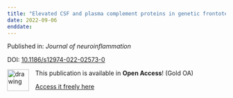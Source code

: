 ```yaml
---
title: "Elevated CSF and plasma complement proteins in genetic frontotemporal dementia: results from the GENFI study."
date: 2022-09-06
enddate:
---
```


Published in: *Journal of neuroinflammation*

DOI: [10.1186/s12974-022-02573-0](https://doi.org/10.1186/s12974-022-02573-0)

<img src="https://upload.wikimedia.org/wikipedia/commons/thumb/7/77/Open_Access_logo_PLoS_transparent.svg/800px-Open_Access_logo_PLoS_transparent.svg.png" alt="drawing" width="50" align="left"/> &nbsp;&nbsp;&nbsp;This publication is available in **Open Access**! (Gold OA)

&nbsp;&nbsp;&nbsp;<a href="https://jneuroinflammation.biomedcentral.com/track/pdf/10.1186/s12974-022-02573-0">Access it freely here</a>

